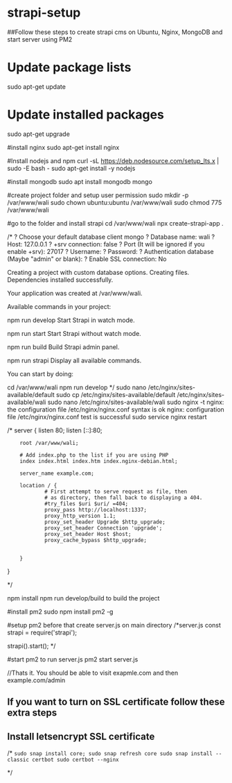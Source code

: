 # strapi-setup

##Follow these steps to create strapi cms on Ubuntu, Nginx, MongoDB and start server using PM2
# Update package lists
sudo apt-get update

# Update installed packages
sudo apt-get upgrade

#install nginx
sudo apt-get install nginx

#Install nodejs and npm
curl -sL https://deb.nodesource.com/setup_lts.x | sudo -E bash -
sudo apt-get install -y nodejs

#install mongodb
sudo apt install mongodb
mongo

#create project folder and setup user permission
sudo mkdir -p /var/www/wali
sudo chown ubuntu:ubuntu /var/www/wali
sudo chmod 775 /var/www/wali

#go to the folder and install strapi
cd /var/www/wali
npx create-strapi-app .

/*
? Choose your default database client mongo
? Database name: wali
? Host: 127.0.0.1
? +srv connection: false
? Port (It will be ignored if you enable +srv): 27017
? Username: 
? Password: 
? Authentication database (Maybe "admin" or blank): 
? Enable SSL connection: No

Creating a project with custom database options.
Creating files.
Dependencies installed successfully.

Your application was created at /var/www/wali.

Available commands in your project:

  npm run develop
  Start Strapi in watch mode.

  npm run start
  Start Strapi without watch mode.

  npm run build
  Build Strapi admin panel.

  npm run strapi
  Display all available commands.

You can start by doing:

  cd /var/www/wali
  npm run develop
*/
sudo nano /etc/nginx/sites-available/default 
sudo cp /etc/nginx/sites-available/default /etc/nginx/sites-available/wali
sudo nano /etc/nginx/sites-available/wali 
sudo nginx -t
nginx: the configuration file /etc/nginx/nginx.conf syntax is ok
nginx: configuration file /etc/nginx/nginx.conf test is successful
sudo service nginx restart

/*
server {
        listen 80;
        listen [::]:80;

        root /var/www/wali;

        # Add index.php to the list if you are using PHP
        index index.html index.htm index.nginx-debian.html;

        server_name example.com;

        location / {
                # First attempt to serve request as file, then
                # as directory, then fall back to displaying a 404.
                #try_files $uri $uri/ =404;
                proxy_pass http://localhost:1337;
                proxy_http_version 1.1;
                proxy_set_header Upgrade $http_upgrade;
                proxy_set_header Connection 'upgrade';
                proxy_set_header Host $host;
                proxy_cache_bypass $http_upgrade;


        }

}

*/

npm install
npm run develop/build to build the project

#install pm2
sudo npm install pm2 -g

#setup pm2
before that create server.js on main directory
/*server.js
const strapi = require('strapi');

strapi().start();
*/

#start pm2 to run server.js
pm2 start server.js

//Thats it. You should be able to visit exapmle.com and then example.com/admin

## If you want to turn on SSL certificate follow these extra steps 
## Install letsencrypt SSL certificate
/*
`
sudo snap install core; sudo snap refresh core
sudo snap install --classic certbot
sudo certbot --nginx
`

*/
